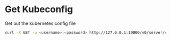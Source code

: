 # Get Kubeconfig

Get out the kubernetes config file

```bash
curl -X GET -u <username>:<password> http://127.0.0.1:10000/v0/server/config
```
